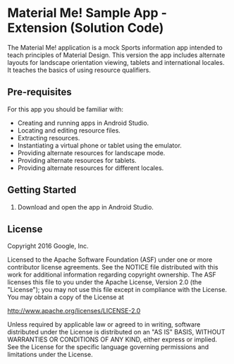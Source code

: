 Material Me! Sample App - Extension (Solution Code)
============

The Material Me! application is a mock Sports information app intended to teach
principles of Material Design. This version the app includes alternate layouts
for landscape orientation viewing, tablets and international locales. It teaches
the basics of using resource qualifiers.

Pre-requisites
--------------

For this app you should be familiar with:
* Creating and running apps in Android Studio.
* Locating and editing resource files.
* Extracting resources.
* Instantiating a virtual phone or tablet using the emulator.
* Providing alternate resources for landscape mode.
* Providing alternate resources for tablets.
* Providing alternate resources for different locales.


Getting Started
---------------

1. Download and open the app in Android Studio.

License
-------

Copyright 2016 Google, Inc.

Licensed to the Apache Software Foundation (ASF) under one or more contributor
license agreements.  See the NOTICE file distributed with this work for
additional information regarding copyright ownership.  The ASF licenses this
file to you under the Apache License, Version 2.0 (the "License"); you may not
use this file except in compliance with the License.  You may obtain a copy of
the License at

  http://www.apache.org/licenses/LICENSE-2.0

Unless required by applicable law or agreed to in writing, software
distributed under the License is distributed on an "AS IS" BASIS, WITHOUT
WARRANTIES OR CONDITIONS OF ANY KIND, either express or implied.  See the
License for the specific language governing permissions and limitations under
the License.
